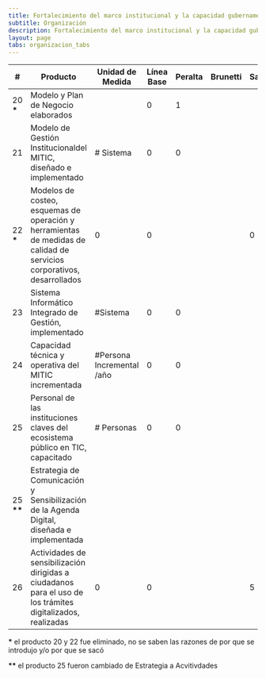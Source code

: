 ```yaml
---
title: Fortalecimiento del marco institucional y la capacidad gubernamental para el desarrollo de la Agenda Digital
subtitle: Organización
description: Fortalecimiento del marco institucional y la capacidad gubernamental para el desarrollo de la Agenda Digital
layout: page
tabs: organizacion_tabs
---
```


|#| Producto | Unidad de Medida| Línea Base|Peralta|Brunetti|Saguier|Esperado|
|-|--------------------|-----------------|-------- |-----------|-|-|--|
|20 __*__ |Modelo y Plan de Negocio elaborados||0|1|||0|
|21|Modelo de Gestión Institucionaldel MITIC, diseñado e implementado|# Sistema|0|0|||0|
|22 __*__ | Modelos de costeo, esquemas de operación y herramientas de medidas de calidad de servicios corporativos, desarrollados|0|0|||0|
|23|Sistema Informático Integrado de Gestión, implementado|#Sistema|0|0|||0|
|24|Capacidad técnica y operativa del MITIC incrementada|#Persona Incremental /año|0|0|||70|
|25|Personal de las instituciones claves del ecosistema público en TIC, capacitado|# Personas|0|0|||0|
|25 __**__ |Estrategia de Comunicación y Sensibilización de la Agenda Digital, diseñada e implementada||||||
|26|Actividades de sensibilización dirigidas a ciudadanos para el uso de los trámites digitalizados, realizadas|0|0|||5|

__*__ el producto 20 y 22 fue eliminado, no se saben las razones de por que se introdujo y/o por que se sacó

__**__ el producto 25 fueron cambiado de Estrategia a Acvitivdades
